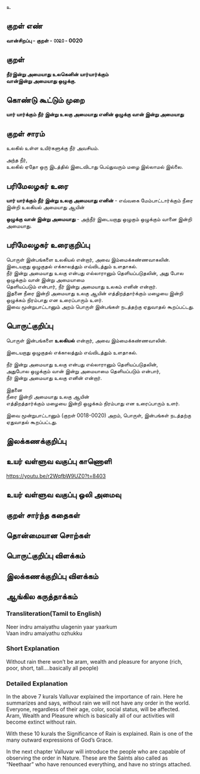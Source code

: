 உ

## குறள் எண் 

**வான்சிறப்பு - குறள் - ௦௦௨௦ - 0020** 

## குறள் 

**நீர்இன்று அமையாது உலகெனின் யார்யார்க்கும்  
வான்இன்று அமையாது ஒழுக்கு.**  

## கொண்டு கூட்டும் முறை

**யார் யார்க்கும் நீர் இன்று உலகு அமையாது எனின் ஒழுக்கு வான் இன்று அமையாது**  

## குறள் சாரம் 

உலகில் உள்ள உயிர்களுக்கு நீர் அவசியம்.  

அந்த நீர்,  
உலகில் ஏதோ ஒரு இடத்தில் இடைவிடாது பெய்துவரும் மழை இல்லாமல் இல்லை.  

## பரிமேலழகர் உரை

**யார் யார்க்கும் நீர் இன்று உலகு அமையாது எனின்** - எவ்வகை மேம்பாட்டார்க்கும் நீரை இன்றி உலகியல் அமையாது ஆயின்  

**ஒழுக்கு வான் இன்று அமையாது** - அந்நீர் இடையறாது ஒழுகும் ஒழுக்கும் வானை இன்றி அமையாது.		

## பரிமேலழகர் உரைகுறிப்பு   

பொருள் இன்பங்களை உலகியல் என்றார், அவை இம்மைக்கண்ணவாகலின்.  
இடையறாது ஒழுகுதல் எக்காலத்தும் எவ்விடத்தும் உளதாகல்.   
நீர் இன்று அமையாது உலகு என்பது எல்லாரானும் தெளியப்படுதலின், அது போல ஒழுக்கும் வான் இன்று அமையாமை   
தெளியப்படும் என்பார், நீர் இன்று அமையாது உலகம் எனின் என்றார்.   
இதனை நீரை இன்றி அமையாது உலகு ஆயின் எத்திறத்தார்க்கும் மழையை இன்றி ஒழுக்கம் நிரம்பாது என உரைப்பாரும் உளர்.  
இவை மூன்றுபாட்டானும் அறம் பொருள் இன்பங்கள் நடத்தற்கு ஏதுவாதல் கூறப்பட்டது.  
 
## பொருட்குறிப்பு 

பொருள் இன்பங்களை **உலகியல்** என்றார், அவை இம்மைக்கண்ணவாலின்.  

இடையறாது ஒழுகுதல் எக்காலத்தும் எவ்விடத்தும் உளதாகல்.  

நீர் இன்று அமையாது உலகு என்பது எல்லாரானும் தெளியப்படுதலின்,  
அதுபோல ஒழுக்கும் வான் இன்று அமையாமை தெளியப்படும் என்பார்,  
நீர் இன்று அமையாது உலகு எனின் என்றார்.  

இதனை  
நீரை இன்றி அமையாது உலகு ஆயின்  
எத்திறத்தார்க்கும் மழையை இன்றி ஒழுக்கம் நிரம்பாது என உரைப்பாரும் உளர்.	
	
இவை மூன்றுபாட்டானும் (குறள் 0018-0020) அறம், பொருள், இன்பங்கள் நடத்தற்கு ஏதுவாதல் கூறப்பட்டது.

## இலக்கணக்குறிப்பு  


## உயர் வள்ளுவ வகுப்பு காணொளி

https://youtu.be/r2WqfbW9UZ0?t=8403

## உயர் வள்ளுவ வகுப்பு ஒலி அமைவு 

 
## குறள் சார்ந்த கதைகள் 


## தொன்மையான சொற்கள்


## பொருட்குறிப்பு விளக்கம்


## இலக்கணக்குறிப்பு விளக்கம்


## ஆங்கில கருத்தாக்கம் 

### Transliteration(Tamil to English)   
Neer indru amaiyathu ulagenin yaar yaarkum  
Vaan indru amaiyathu ozhukku  

### Short Explanation 
Without rain there won’t be aram, wealth and pleasure for anyone (rich, poor, short, tall….basically  all people)  

### Detailed Explanation   
In the above 7 kurals Valluvar explained the importance of rain. Here he summarizes and says, without rain we will not have any order in the world. Everyone, regardless of their age, color, social status, will be affected. Aram, Wealth and Pleasure which is basically all of our activities will become extinct without rain.  

With these 10 kurals the Significance of Rain is explained. Rain is one of the many outward expressions of God’s Grace.  

In the next chapter Valluvar will introduce the people who are capable of observing the order in Nature. These are the Saints also called as “Neethaar” who have renounced everything, and have no strings attached.  

